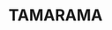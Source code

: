 ---
lastmod: '2025-04-06T06:05:20+00:00'
latitude: -33.891041
layout: suburb
longitude: 151.268968
postcode: '2026'
state: NSW
title: TAMARAMA
url: /nsw/tamarama/
---